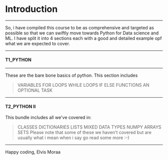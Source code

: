 # Introduction

---

So, i have compiled this course to be as comprehensive and targeted as possible so that we can swiftly move towards Python for Data science and ML.
I have split it into 4 sections each with a good and detailed example opf what we are expected to cover.

---

#### T1_PYTHON

---

These are the bare bone basics of python.
This section includes

> VARIABLES
> FOR LOOPS
> WHILE LOOPS
> IF ELSE
> FUNCTIONS
> AN OPTIONAL TASK

---

#### T2_PYTHON II

This bundle includes all we've covered in:

> CLASSES
> DICTIONARIES
> LISTS
> MIXED DATA TYPES
> NUMPY ARRAYS
> SETS
> Please note that some of these we haven't covered but are usually what i mean when i say go read some more :-)

---

Happy coding, Elvis Moraa
